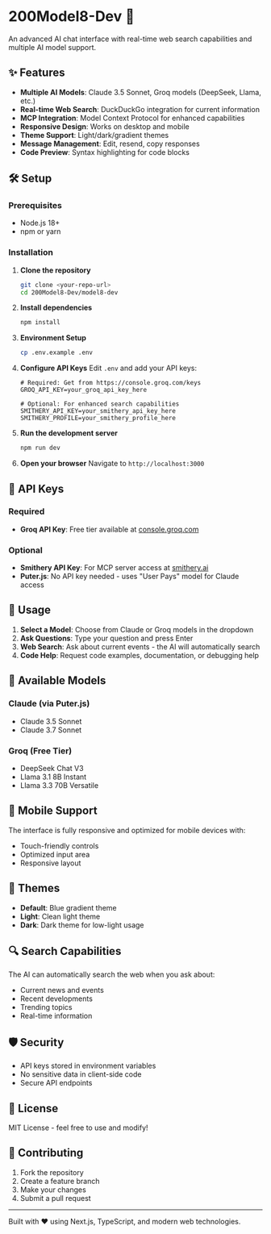 # 200Model8-Dev 🚀

An advanced AI chat interface with real-time web search capabilities and multiple AI model support.

## ✨ Features

- **Multiple AI Models**: Claude 3.5 Sonnet, Groq models (DeepSeek, Llama, etc.)
- **Real-time Web Search**: DuckDuckGo integration for current information
- **MCP Integration**: Model Context Protocol for enhanced capabilities
- **Responsive Design**: Works on desktop and mobile
- **Theme Support**: Light/dark/gradient themes
- **Message Management**: Edit, resend, copy responses
- **Code Preview**: Syntax highlighting for code blocks

## 🛠️ Setup

### Prerequisites
- Node.js 18+
- npm or yarn

### Installation

1. **Clone the repository**
   ```bash
   git clone <your-repo-url>
   cd 200Model8-Dev/model8-dev
   ```

2. **Install dependencies**
   ```bash
   npm install
   ```

3. **Environment Setup**
   ```bash
   cp .env.example .env
   ```

4. **Configure API Keys**
   Edit `.env` and add your API keys:
   ```env
   # Required: Get from https://console.groq.com/keys
   GROQ_API_KEY=your_groq_api_key_here

   # Optional: For enhanced search capabilities
   SMITHERY_API_KEY=your_smithery_api_key_here
   SMITHERY_PROFILE=your_smithery_profile_here
   ```

5. **Run the development server**
   ```bash
   npm run dev
   ```

6. **Open your browser**
   Navigate to `http://localhost:3000`

## 🔑 API Keys

### Required
- **Groq API Key**: Free tier available at [console.groq.com](https://console.groq.com/keys)

### Optional
- **Smithery API Key**: For MCP server access at [smithery.ai](https://smithery.ai/)
- **Puter.js**: No API key needed - uses "User Pays" model for Claude access

## 🚀 Usage

1. **Select a Model**: Choose from Claude or Groq models in the dropdown
2. **Ask Questions**: Type your question and press Enter
3. **Web Search**: Ask about current events - the AI will automatically search
4. **Code Help**: Request code examples, documentation, or debugging help

## 🔧 Available Models

### Claude (via Puter.js)
- Claude 3.5 Sonnet
- Claude 3.7 Sonnet

### Groq (Free Tier)
- DeepSeek Chat V3
- Llama 3.1 8B Instant
- Llama 3.3 70B Versatile

## 📱 Mobile Support

The interface is fully responsive and optimized for mobile devices with:
- Touch-friendly controls
- Optimized input area
- Responsive layout

## 🎨 Themes

- **Default**: Blue gradient theme
- **Light**: Clean light theme
- **Dark**: Dark theme for low-light usage

## 🔍 Search Capabilities

The AI can automatically search the web when you ask about:
- Current news and events
- Recent developments
- Trending topics
- Real-time information

## 🛡️ Security

- API keys stored in environment variables
- No sensitive data in client-side code
- Secure API endpoints

## 📄 License

MIT License - feel free to use and modify!

## 🤝 Contributing

1. Fork the repository
2. Create a feature branch
3. Make your changes
4. Submit a pull request

---

Built with ❤️ using Next.js, TypeScript, and modern web technologies.
